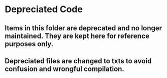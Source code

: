 # Depreciated Code
## Items in this folder are deprecated and no longer maintained. They are kept here for reference purposes only.

## Depreciated files are changed to txts to avoid confusion and wrongful compilation.